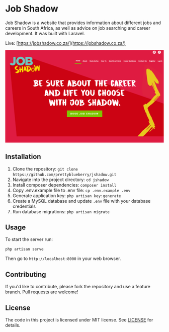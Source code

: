 # Job Shadow

Job Shadow is a website that provides information about different jobs and careers in South Africa, as well as advice on job searching and career development. It was built with Laravel.

Live: [https://jobshadow.co.za/](https://jobshadow.co.za/)


![screen.png](screen.png)


## Installation

1. Clone the repository: `git clone https://github.com/prettyblueberry/jshadow.git`
2. Navigate into the project directory: `cd jshadow`
3. Install composer dependencies: `composer install`
4. Copy .env.example file to .env file: `cp .env.example .env`
5. Generate application key: `php artisan key:generate`
6. Create a MySQL database and update `.env` file with your database credentials
7. Run database migrations: `php artisan migrate`


## Usage

To start the server run:

```
php artisan serve
```

Then go to `http://localhost:8000` in your web browser.

## Contributing

If you'd like to contribute, please fork the repository and use a feature branch. Pull requests are welcome!

## License

The code in this project is licensed under MIT license. See [LICENSE](LICENSE) for details.
